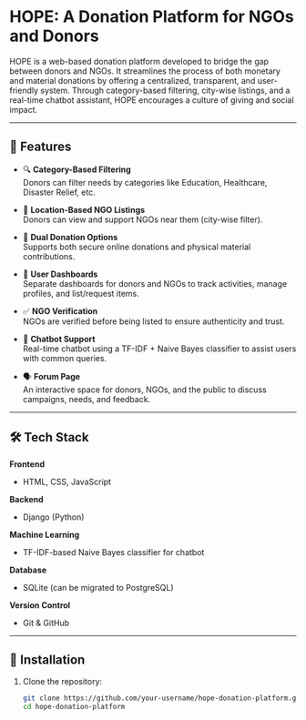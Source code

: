 # HOPE: A Donation Platform for NGOs and Donors

HOPE is a web-based donation platform developed to bridge the gap between donors and NGOs. It streamlines the process of both monetary and material donations by offering a centralized, transparent, and user-friendly system. Through category-based filtering, city-wise listings, and a real-time chatbot assistant, HOPE encourages a culture of giving and social impact.

---

## 🌟 Features

- 🔍 **Category-Based Filtering**  
  Donors can filter needs by categories like Education, Healthcare, Disaster Relief, etc.

- 📍 **Location-Based NGO Listings**  
  Donors can view and support NGOs near them (city-wise filter).

- 💸 **Dual Donation Options**  
  Supports both secure online donations and physical material contributions.

- 👤 **User Dashboards**  
  Separate dashboards for donors and NGOs to track activities, manage profiles, and list/request items.

- ✅ **NGO Verification**  
  NGOs are verified before being listed to ensure authenticity and trust.

- 🤖 **Chatbot Support**  
  Real-time chatbot using a TF-IDF + Naive Bayes classifier to assist users with common queries.

- 🗣️ **Forum Page**  
  An interactive space for donors, NGOs, and the public to discuss campaigns, needs, and feedback.

---

## 🛠️ Tech Stack

**Frontend**  
- HTML, CSS, JavaScript

**Backend**  
- Django (Python)

**Machine Learning**  
- TF-IDF-based Naive Bayes classifier for chatbot

**Database**  
- SQLite (can be migrated to PostgreSQL)

**Version Control**  
- Git & GitHub

---

## 🚀 Installation

1. Clone the repository:
   ```bash
   git clone https://github.com/your-username/hope-donation-platform.git
   cd hope-donation-platform
